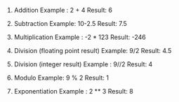 1. Addition
	   Example : 2 + 4  Result: 6

2. Subtraction
	   Example: 10-2.5  Result: 7.5

3. Multiplication
	   Example : -2 * 123  Result: -246

4. Division (floating point result)
	   Example: 9/2  Result: 4.5

5. Division (integer result)
	   Example : 9//2  Result: 4

6. Modulo
	   Example: 9 % 2  Result: 1

7. Exponentiation
	   Example : 2 ** 3 Result: 8
